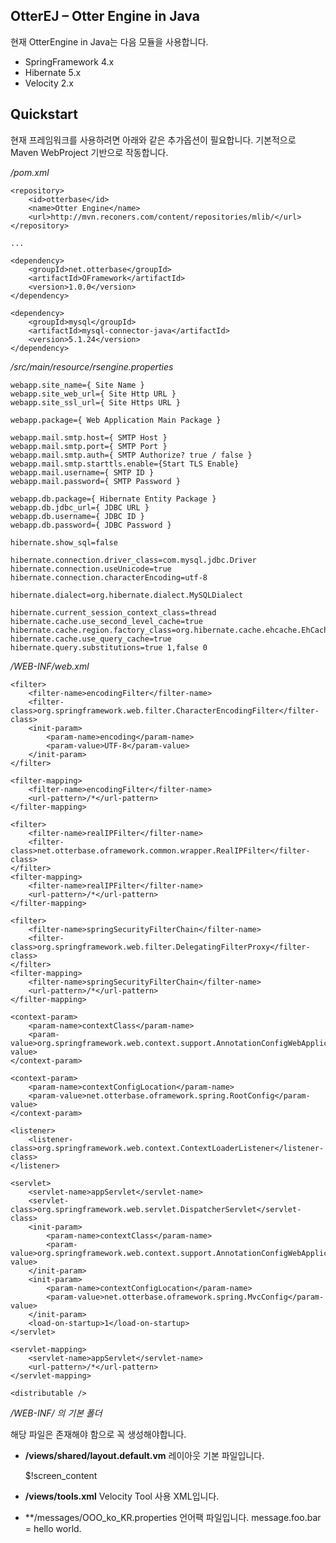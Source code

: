 ## OtterEJ – Otter Engine in Java


현재 OtterEngine in Java는 다음 모듈을 사용합니다.
- SpringFramework 4.x
- Hibernate 5.x
- Velocity 2.x


## Quickstart

현재 프레임워크를 사용하려면 아래와 같은 추가옵션이 필요합니다.
기본적으로 Maven WebProject 기반으로 작동합니다.

*/pom.xml*

	<repository>
		<id>otterbase</id>
		<name>Otter Engine</name>
		<url>http://mvn.reconers.com/content/repositories/mlib/</url>
	</repository>
	
	...

	<dependency>
		<groupId>net.otterbase</groupId>
		<artifactId>OFramework</artifactId>
		<version>1.0.0</version>
	</dependency>
	
	<dependency>
		<groupId>mysql</groupId>
		<artifactId>mysql-connector-java</artifactId>
		<version>5.1.24</version>
	</dependency>


*/src/main/resource/rsengine.properties*
	
	webapp.site_name={ Site Name }
	webapp.site_web_url={ Site Http URL }
	webapp.site_ssl_url={ Site Https URL }
	
	webapp.package={ Web Application Main Package }
	
	webapp.mail.smtp.host={ SMTP Host }
	webapp.mail.smtp.port={ SMTP Port }
	webapp.mail.smtp.auth={ SMTP Authorize? true / false }
	webapp.mail.smtp.starttls.enable={Start TLS Enable}
	webapp.mail.username={ SMTP ID }
	webapp.mail.password={ SMTP Password }
	
	webapp.db.package={ Hibernate Entity Package }
	webapp.db.jdbc_url={ JDBC URL }
	webapp.db.username={ JDBC ID }
	webapp.db.password={ JDBC Password }
	
	hibernate.show_sql=false
	
	hibernate.connection.driver_class=com.mysql.jdbc.Driver
	hibernate.connection.useUnicode=true
	hibernate.connection.characterEncoding=utf-8
	
	hibernate.dialect=org.hibernate.dialect.MySQLDialect
	
	hibernate.current_session_context_class=thread
	hibernate.cache.use_second_level_cache=true
	hibernate.cache.region.factory_class=org.hibernate.cache.ehcache.EhCacheRegionFactory
	hibernate.cache.use_query_cache=true
	hibernate.query.substitutions=true 1,false 0
	

*/WEB-INF/web.xml*

	<filter>
		<filter-name>encodingFilter</filter-name>
		<filter-class>org.springframework.web.filter.CharacterEncodingFilter</filter-class>
		<init-param>
			<param-name>encoding</param-name>
			<param-value>UTF-8</param-value>
		</init-param>
	</filter>

	<filter-mapping>
		<filter-name>encodingFilter</filter-name>
		<url-pattern>/*</url-pattern>
	</filter-mapping>

	<filter>
		<filter-name>realIPFilter</filter-name>
		<filter-class>net.otterbase.oframework.common.wrapper.RealIPFilter</filter-class>
	</filter>
	<filter-mapping>
		<filter-name>realIPFilter</filter-name>
		<url-pattern>/*</url-pattern>
	</filter-mapping>

	<filter>
		<filter-name>springSecurityFilterChain</filter-name>
		<filter-class>org.springframework.web.filter.DelegatingFilterProxy</filter-class>
	</filter>
	<filter-mapping>
		<filter-name>springSecurityFilterChain</filter-name>
		<url-pattern>/*</url-pattern>
	</filter-mapping>

	<context-param>
		<param-name>contextClass</param-name>
		<param-value>org.springframework.web.context.support.AnnotationConfigWebApplicationContext</param-value>
	</context-param>

	<context-param>
		<param-name>contextConfigLocation</param-name>
		<param-value>net.otterbase.oframework.spring.RootConfig</param-value>
	</context-param>
	
	<listener>
		<listener-class>org.springframework.web.context.ContextLoaderListener</listener-class>
	</listener>
	
	<servlet>
		<servlet-name>appServlet</servlet-name>
		<servlet-class>org.springframework.web.servlet.DispatcherServlet</servlet-class>
		<init-param>
			<param-name>contextClass</param-name>
			<param-value>org.springframework.web.context.support.AnnotationConfigWebApplicationContext</param-value>
		</init-param>
		<init-param>
			<param-name>contextConfigLocation</param-name>
			<param-value>net.otterbase.oframework.spring.MvcConfig</param-value>
		</init-param>
		<load-on-startup>1</load-on-startup>
	</servlet>

	<servlet-mapping>
		<servlet-name>appServlet</servlet-name>
		<url-pattern>/*</url-pattern>
	</servlet-mapping>

	<distributable />
	
	
	

*/WEB-INF/ 의 기본 폴더* 

해당 파일은 존재해야 함으로 꼭 생성해야합니다.

- **/views/shared/layout.default.vm** 레이아웃 기본 파일입니다. 
	<html>
		<body>
		$!screen_content
		</body>
	</html>
	
- **/views/tools.xml** Velocity Tool 사용 XML입니다.
	<?xml version="1.0" encoding="UTF-8"?>
	<tools>
		<toolbox scope="application">
			<tool key="numberTool" class="org.apache.velocity.tools.generic.NumberTool"/>
			<tool key="dateTool" class="org.apache.velocity.tools.generic.DateTool"/>
			<tool key="esc" class="org.apache.velocity.tools.generic.EscapeTool"/>
			<tool key="math" class="org.apache.velocity.tools.generic.MathTool"/>
		</toolbox> 
	</tools>
	
- **/messages/OOO_ko_KR.properties 언어팩 파일입니다.
	message.foo.bar = hello world.
 


